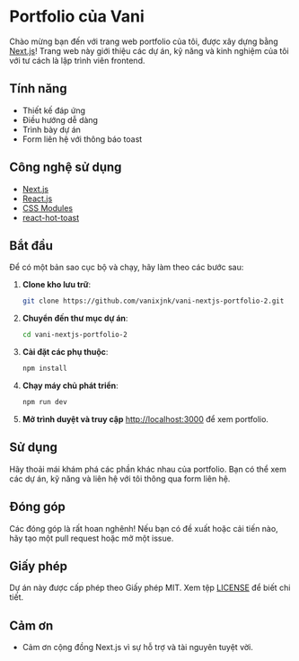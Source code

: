 # Portfolio của Vani

Chào mừng bạn đến với trang web portfolio của tôi, được xây dựng bằng [Next.js](https://nextjs.org)! Trang web này giới thiệu các dự án, kỹ năng và kinh nghiệm của tôi với tư cách là lập trình viên frontend.

## Tính năng

- Thiết kế đáp ứng
- Điều hướng dễ dàng
- Trình bày dự án
- Form liên hệ với thông báo toast

## Công nghệ sử dụng

- [Next.js](https://nextjs.org/)
- [React.js](https://reactjs.org/)
- [CSS Modules](https://github.com/css-modules/css-modules)
- [react-hot-toast](https://react-hot-toast.com/)

## Bắt đầu

Để có một bản sao cục bộ và chạy, hãy làm theo các bước sau:

1. **Clone kho lưu trữ**:

   ```bash
   git clone https://github.com/vanixjnk/vani-nextjs-portfolio-2.git
   ```

2. **Chuyển đến thư mục dự án**:

   ```bash
   cd vani-nextjs-portfolio-2
   ```

3. **Cài đặt các phụ thuộc**:

   ```bash
   npm install
   ```

4. **Chạy máy chủ phát triển**:

   ```bash
   npm run dev
   ```

5. **Mở trình duyệt và truy cập** [http://localhost:3000](http://localhost:3000) để xem portfolio.

## Sử dụng

Hãy thoải mái khám phá các phần khác nhau của portfolio. Bạn có thể xem các dự án, kỹ năng và liên hệ với tôi thông qua form liên hệ.

## Đóng góp

Các đóng góp là rất hoan nghênh! Nếu bạn có đề xuất hoặc cải tiến nào, hãy tạo một pull request hoặc mở một issue.

## Giấy phép

Dự án này được cấp phép theo Giấy phép MIT. Xem tệp [LICENSE](LICENSE) để biết chi tiết.

## Cảm ơn

- Cảm ơn cộng đồng Next.js vì sự hỗ trợ và tài nguyên tuyệt vời.
